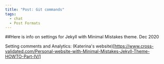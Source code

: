 ```yaml
---
title: "Post: Git commands"
tags:
  - chat
  - Post Formats
---
```

##Here is info on settings for Jekyll with Minimal Mistakes theme. 
Dec 2020

Setting comments and Analytics: 
(Katerina's website)[https://www.cross-validated.com/Personal-website-with-Minimal-Mistakes-Jekyll-Theme-HOWTO-Part-IV/]

